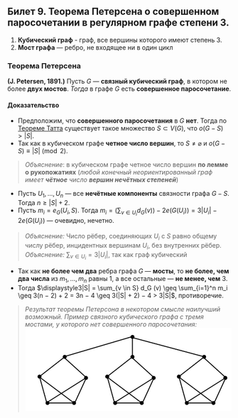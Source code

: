 ## Билет 9. Теорема Петерсена о совершенном паросочетании в регулярном графе степени 3.
1) **Кубический граф** - граф, все вершины которого имеют степень 3.
2) **Мост графа** — ребро, не входящее ни в один цикл

### Теорема Петерсена
**(J. Petersen, 1891.)** Пусть $G$ — **связный кубический граф**, в котором не более **двух мостов**. *Тогда* в графе $G$ есть **совершенное паросочетание**.
#### Доказательство
- Предположим, что **совершенного паросочетания** в $G$ **нет**. Тогда по [Теореме Татта](#теорема-татта) существует такое множество $S \subset V(G)$, что $o(G − S) > |S|$.
- Так как в кубическом графе **четное число вершин**, то $S \neq \varnothing$ и $o(G − S) \equiv |S| \pmod{2}$.
>  *Объяснение*:  в кубическом графе четное число вершин **по лемме о рукопожатиях** (*любой конечный неориентированный граф имеет* ***чётное*** *число* ***вершин нечётных степеней***)

- Пусть $U_1, \dots , U_n$ — все **нечётные компоненты** связности графа $G − S$. 
Тогда $n \geq |S| + 2$.
- Пусть $m_i = e_G (U_i , S)$. 
Тогда $\displaystyle m_i = (\sum_{v \in U_i} d_G (v )) − 2e(G (U_i)) = 3|U_i| − 2e(G(U_i))$ — очевидно, нечетно.
> *Объяснение:* Число рёбер, соединяющих $U_i$​ с $S$ равно общему числу рёбер, инцидентных вершинам $U_i$, без внутренних рёбер.
> *Объяснение:* $\displaystyle \sum_{v \in U_i} = 3|U_i|$, так как граф кубический 

- Так как **не более чем два** ребра графа $G$ — **мосты**, то 
**не более, чем два числа** из $m_1, \dots , m_n$ равны $1$, 
а все остальные — **не менее, чем** $3$.
- Тогда $\displaystyle3|S| = \sum_{v \in S} d_G (v) \geq \sum_{i=1}^n m_i \geq 3(n − 2) + 2 = 3n − 4 \geq 3(|S| + 2) − 4 > 3|S|$, противоречие. 

> *Результат теоремы Петерсона в некотором смысле наилучший возможный.*
> *Пример связного кубического графа с тремя мостами, у которого нет совершенного паросочетания:*
![Petersen](https://github.com/Dkanil/ITMO/blob/main/semester1/DM/Petersen.png?raw=true)